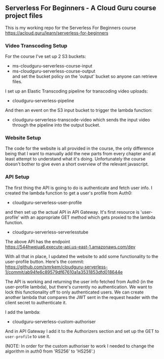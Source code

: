 ## Serverless For Beginners - A Cloud Guru course project files

This is my working repo for the Serverless For Beginners course https://acloud.guru/learn/serverless-for-beginners  

### Video Transcoding Setup  
For the course I've set up 2 S3 buckets:
- ms-cloudguru-serverless-course-input
- ms-cloudguru-serverless-course-output  
and set the bucket policy on the 'output' bucket so anyone can retrieve files.

I set up an Elastic Transcoding pipeline for transcoding video uploads:
- cloudguru-serverless-pipeline

And then an event on the S3 input bucket to trigger the lambda function:
- cloudguru-serverless-transcode-video
which sends the input video through the pipeline into the output bucket.

### Website Setup
The code for the website is all provided in the course, the only difference being that I want to manually add the new parts from every chapter and at least attempt to understand what it's doing. Unfortunately the course doesn't bother to give even a short overview of the relevant javascript.  

### API Setup
The first thing the API is going to do is authenticate and fetch user info. I created the lambda function to get a user's profile from Auth0:  
- cloudguru-serverless-user-profile

and then set up the actual API in API Gateway. It's first resource is 'user-profile' with an appropriate GET method which gets proxied to the lambda function.
- cloudguru-serverless-serverlesstube  

The above API has the endpoint  
https://544hwejua6.execute-api.us-east-1.amazonaws.com/dev  

With all that in place, I updated the website to add some functionality to the user-profile button. Here's the commit:
https://github.com/smrkem/cloudguru-serverless-1/commit/ab94fe6c89579df67610a1a3531853dfd018644e  

The API is working and returning the user info fetched from Auth0 (in the user-profile lambda), but there's currently no authentication. We want to lock this functionality off to only authenticated users. We can create another lambda that compares the JWT sent in the request header with the client secret to authenticate it.

I add the lambda:  
- cloudguru-serverless-custom-authoriser  

And in API Gateway I add it to the Authorizers section and set up the GET to `user-profile` to use it.

(NOTE: In order for the custom authoriser to work I needed to change the algorithm in auth0 from 'RS256' to 'HS256'.)
